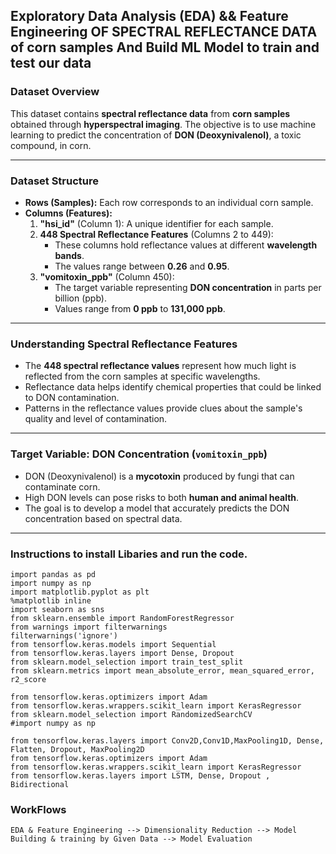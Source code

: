 ## Exploratory Data Analysis (EDA) && Feature Engineering OF SPECTRAL REFLECTANCE DATA of corn samples And Build ML Model to train and test our data
### **Dataset Overview**  
This dataset contains **spectral reflectance data** from **corn samples** obtained through **hyperspectral imaging**. The objective is to use machine learning to predict the concentration of **DON (Deoxynivalenol)**, a toxic compound, in corn.

---

### **Dataset Structure**  
- **Rows (Samples):** Each row corresponds to an individual corn sample.  
- **Columns (Features):**  
  1. **"hsi_id"** (Column 1): A unique identifier for each sample.  
  2. **448 Spectral Reflectance Features** (Columns 2 to 449):  
     - These columns hold reflectance values at different **wavelength bands**.  
     - The values range between **0.26** and **0.95**.  
  3. **"vomitoxin_ppb"** (Column 450):  
     - The target variable representing **DON concentration** in parts per billion (ppb).  
     - Values range from **0 ppb** to **131,000 ppb**.  

---

### **Understanding Spectral Reflectance Features**  
- The **448 spectral reflectance values** represent how much light is reflected from the corn samples at specific wavelengths.  
- Reflectance data helps identify chemical properties that could be linked to DON contamination.  
- Patterns in the reflectance values provide clues about the sample's quality and level of contamination.  

---

### **Target Variable: DON Concentration (`vomitoxin_ppb`)**  
- DON (Deoxynivalenol) is a **mycotoxin** produced by fungi that can contaminate corn.  
- High DON levels can pose risks to both **human and animal health**.  
- The goal is to develop a model that accurately predicts the DON concentration based on spectral data.

---
### Instructions to install Libaries and run the code.

~~~
import pandas as pd
import numpy as np
import matplotlib.pyplot as plt
%matplotlib inline
import seaborn as sns
from sklearn.ensemble import RandomForestRegressor
from warnings import filterwarnings
filterwarnings('ignore')
from tensorflow.keras.models import Sequential
from tensorflow.keras.layers import Dense, Dropout
from sklearn.model_selection import train_test_split
from sklearn.metrics import mean_absolute_error, mean_squared_error, r2_score

from tensorflow.keras.optimizers import Adam
from tensorflow.keras.wrappers.scikit_learn import KerasRegressor
from sklearn.model_selection import RandomizedSearchCV
#import numpy as np

from tensorflow.keras.layers import Conv2D,Conv1D,MaxPooling1D, Dense, Flatten, Dropout, MaxPooling2D
from tensorflow.keras.optimizers import Adam
from tensorflow.keras.wrappers.scikit_learn import KerasRegressor
from tensorflow.keras.layers import LSTM, Dense, Dropout , Bidirectional
~~~
### **WorkFlows**
```
EDA & Feature Engineering --> Dimensionality Reduction --> Model Building & training by Given Data --> Model Evaluation
```
